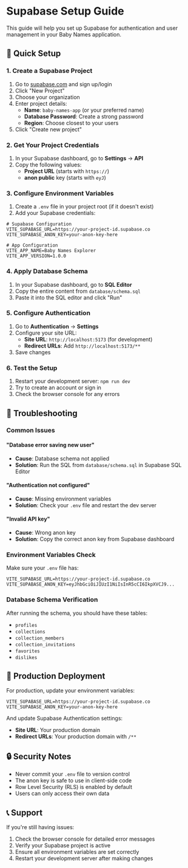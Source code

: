 # Supabase Setup Guide

This guide will help you set up Supabase for authentication and user management in your Baby Names application.

## 🚀 Quick Setup

### 1. Create a Supabase Project

1. Go to [supabase.com](https://supabase.com) and sign up/login
2. Click "New Project"
3. Choose your organization
4. Enter project details:
   - **Name**: `baby-names-app` (or your preferred name)
   - **Database Password**: Create a strong password
   - **Region**: Choose closest to your users
5. Click "Create new project"

### 2. Get Your Project Credentials

1. In your Supabase dashboard, go to **Settings** → **API**
2. Copy the following values:
   - **Project URL** (starts with `https://`)
   - **anon public** key (starts with `eyJ`)

### 3. Configure Environment Variables

1. Create a `.env` file in your project root (if it doesn't exist)
2. Add your Supabase credentials:

```env
# Supabase Configuration
VITE_SUPABASE_URL=https://your-project-id.supabase.co
VITE_SUPABASE_ANON_KEY=your-anon-key-here

# App Configuration
VITE_APP_NAME=Baby Names Explorer
VITE_APP_VERSION=1.0.0
```

### 4. Apply Database Schema

1. In your Supabase dashboard, go to **SQL Editor**
2. Copy the entire content from `database/schema.sql`
3. Paste it into the SQL editor and click "Run"

### 5. Configure Authentication

1. Go to **Authentication** → **Settings**
2. Configure your site URL:
   - **Site URL**: `http://localhost:5173` (for development)
   - **Redirect URLs**: Add `http://localhost:5173/**`
3. Save changes

### 6. Test the Setup

1. Restart your development server: `npm run dev`
2. Try to create an account or sign in
3. Check the browser console for any errors

## 🔧 Troubleshooting

### Common Issues

#### "Database error saving new user"

- **Cause**: Database schema not applied
- **Solution**: Run the SQL from `database/schema.sql` in Supabase SQL Editor

#### "Authentication not configured"

- **Cause**: Missing environment variables
- **Solution**: Check your `.env` file and restart the dev server

#### "Invalid API key"

- **Cause**: Wrong anon key
- **Solution**: Copy the correct anon key from Supabase dashboard

### Environment Variables Check

Make sure your `.env` file has:

```env
VITE_SUPABASE_URL=https://your-project-id.supabase.co
VITE_SUPABASE_ANON_KEY=eyJhbGciOiJIUzI1NiIsInR5cCI6IkpXVCJ9...
```

### Database Schema Verification

After running the schema, you should have these tables:

- `profiles`
- `collections`
- `collection_members`
- `collection_invitations`
- `favorites`
- `dislikes`

## 📱 Production Deployment

For production, update your environment variables:

```env
VITE_SUPABASE_URL=https://your-project-id.supabase.co
VITE_SUPABASE_ANON_KEY=your-anon-key-here
```

And update Supabase Authentication settings:

- **Site URL**: Your production domain
- **Redirect URLs**: Your production domain with `/**`

## 🔒 Security Notes

- Never commit your `.env` file to version control
- The anon key is safe to use in client-side code
- Row Level Security (RLS) is enabled by default
- Users can only access their own data

## 📞 Support

If you're still having issues:

1. Check the browser console for detailed error messages
2. Verify your Supabase project is active
3. Ensure all environment variables are set correctly
4. Restart your development server after making changes
